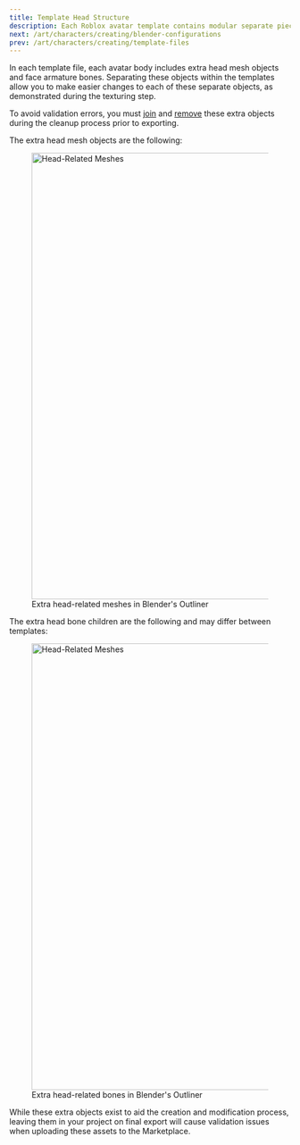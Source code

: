 ```yaml
---
title: Template Head Structure
description: Each Roblox avatar template contains modular separate pieces that must later be combined or removed.
next: /art/characters/creating/blender-configurations
prev: /art/characters/creating/template-files
---
```


In each template file, each avatar body includes extra head mesh objects and face armature bones. Separating these objects within the templates allow you to make easier changes to each of these separate objects, as demonstrated during the texturing step.

To avoid validation errors, you must [join](../../../art/characters/creating/combining-head-geometry.md) and [remove](../../../art/characters/creating/removing-extra-bones.md) these extra objects during the cleanup process prior to exporting.

The extra head mesh objects are the following:
<GridContainer numColumns="2">

  <figure><img
  alt="Head-Related Meshes"
  src="../../../assets/art/blender-ui/Face-Objects.png"
  width="800" /><figcaption>Extra head-related meshes in Blender's Outliner</figcaption></figure>
</GridContainer>

<p />

The extra head bone children are the following and may differ between templates:

<GridContainer numColumns="2">
</figure>

  <figure><img
  alt="Head-Related Meshes"
  src="../../../assets/art/blender-ui/Face-Bones.png"
  width="800" /><figcaption>Extra head-related bones in Blender's Outliner</figcaption></figure>
</GridContainer>

While these extra objects exist to aid the creation and modification process, leaving them in your project on final export will cause validation issues when uploading these assets to the Marketplace.
